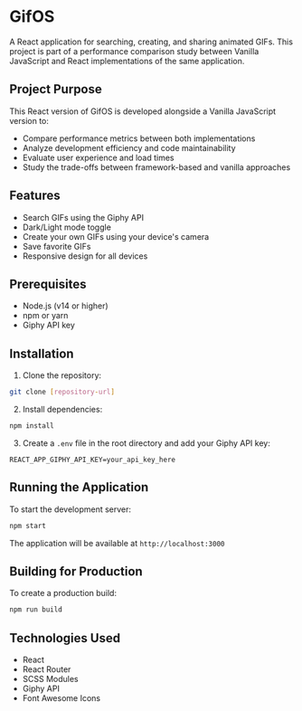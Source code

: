 # GifOS

A React application for searching, creating, and sharing animated GIFs. This project is part of a performance comparison study between Vanilla JavaScript and React implementations of the same application.

## Project Purpose

This React version of GifOS is developed alongside a Vanilla JavaScript version to:
- Compare performance metrics between both implementations
- Analyze development efficiency and code maintainability
- Evaluate user experience and load times
- Study the trade-offs between framework-based and vanilla approaches

## Features

- Search GIFs using the Giphy API
- Dark/Light mode toggle
- Create your own GIFs using your device's camera
- Save favorite GIFs
- Responsive design for all devices

## Prerequisites

- Node.js (v14 or higher)
- npm or yarn
- Giphy API key

## Installation

1. Clone the repository:
```bash
git clone [repository-url]
```

2. Install dependencies:
```bash
npm install
```

3. Create a `.env` file in the root directory and add your Giphy API key:
```
REACT_APP_GIPHY_API_KEY=your_api_key_here
```

## Running the Application

To start the development server:
```bash
npm start
```

The application will be available at `http://localhost:3000`

## Building for Production

To create a production build:
```bash
npm run build
```

## Technologies Used

- React
- React Router
- SCSS Modules
- Giphy API
- Font Awesome Icons 